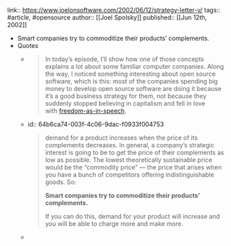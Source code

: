 ---
---

link:: https://www.joelonsoftware.com/2002/06/12/strategy-letter-v/
tags:: #article, #opensource 
author:: [[Joel Spolsky]]
published:: [[Jun 12th, 2002]]

- Smart companies try to commoditize their products’ complements.
- Quotes
	- > In today’s episode, I’ll show how one of those concepts explains a lot about some familiar computer companies. Along the way, I noticed something interesting about open source software, which is this: most of the companies spending big money to develop open source software are doing it because it’s a good business strategy for them, not because they suddenly stopped believing in capitalism and fell in love with [freedom-as-in-speech](http://www.gnu.org/philosophy/free-sw.html).
	- id:: 64b6ca74-003f-4c06-9dac-f0933f004753
	  > demand for a product increases when the price of its complements decreases. In general, a company’s strategic interest is going to be to get the price of their complements as low as possible. The lowest theoretically sustainable price would be the “commodity price” — the price that arises when you have a bunch of competitors offering indistinguishable goods. So:
	  > 
	  > **Smart companies try to commoditize their products’ complements.**
	  > 
	  > If you can do this, demand for your product will increase and you will be able to charge more and make more.
	-